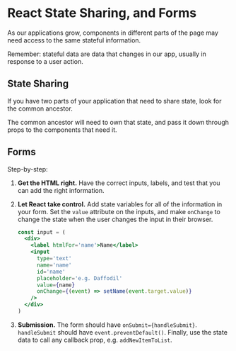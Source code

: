 # React State Sharing, and Forms

As our applications grow, components in different parts of the page may need access to the same stateful information.

Remember: stateful data are data that changes in our app, usually in response to a user action.

## State Sharing

If you have two parts of your application that need to share state, look for the common ancestor.

The common ancestor will need to own that state, and pass it down through props to the components that need it.

## Forms

Step-by-step:

1. **Get the HTML right.** Have the correct inputs, labels, and test that you can add the right information.
2. **Let React take control.** Add state variables for all of the information in your form. Set the `value` attribute on the inputs, and make `onChange` to change the state when the user changes the input in their browser.

   ```jsx
   const input = (
     <div>
       <label htmlFor='name'>Name</label>
       <input
         type='text'
         name='name'
         id='name'
         placeholder='e.g. Daffodil'
         value={name}
         onChange={(event) => setName(event.target.value)}
       />
     </div>
   )
   ```

3. **Submission.** The form should have `onSubmit={handleSubmit}`. `handleSubmit` should have `event.preventDefault()`. Finally, use the state data to call any callback prop, e.g. `addNewItemToList`.
